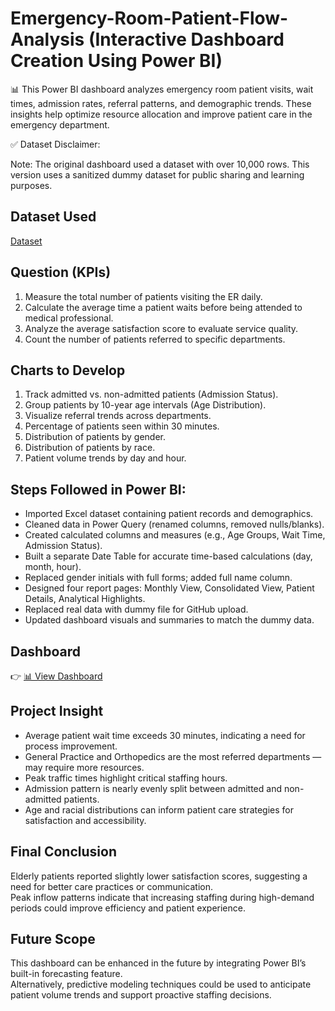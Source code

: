 # Emergency-Room-Patient-Flow-Analysis (Interactive Dashboard Creation Using Power BI)

📊 This Power BI dashboard analyzes emergency room patient visits, wait times, admission rates, referral patterns, and demographic trends.
These insights help optimize resource allocation and improve patient care in the emergency department.

✅ Dataset Disclaimer:

Note: The original dashboard used a dataset with over 10,000 rows.
This version uses a sanitized dummy dataset for public sharing and learning purposes.

## Dataset Used
[Dataset](https://github.com/fromciviltodata/project-hospital-emergency-room-flow/blob/main/github-excel-dummy-file-hospital-er.csv)

## Question  (KPIs) 
1. Measure the total number of patients visiting the ER daily.
2. Calculate the average time a patient waits before being attended to medical professional.
3. Analyze the average satisfaction score to evaluate service quality.
4. Count the number of patients referred to specific departments.


## Charts to Develop 
1. Track admitted vs. non-admitted patients (Admission Status).
2. Group patients by 10-year age intervals (Age Distribution).
3. Visualize referral trends across departments.
4. Percentage of patients seen within 30 minutes.
5. Distribution of patients by gender.
6. Distribution of patients by race.
7. Patient volume trends by day and hour.


## Steps Followed in Power BI:

* Imported Excel dataset containing patient records and demographics.
* Cleaned data in Power Query (renamed columns, removed nulls/blanks).
* Created calculated columns and measures (e.g., Age Groups, Wait Time, Admission Status).
* Built a separate Date Table for accurate time-based calculations (day, month, hour).
* Replaced gender initials with full forms; added full name column.
* Designed four report pages: Monthly View, Consolidated View, Patient Details, Analytical Highlights.
* Replaced real data with dummy file for GitHub upload.
* Updated dashboard visuals and summaries to match the dummy data.


## Dashboard
👉 [📊 View Dashboard](https://github.com/fromciviltodata/project-hospital-emergency-room-flow/blob/main/Capture.JPG)

## Project Insight
* Average patient wait time exceeds 30 minutes, indicating a need for process improvement.
* General Practice and Orthopedics are the most referred departments — may require more resources.
* Peak traffic times highlight critical staffing hours.
* Admission pattern is nearly evenly split between admitted and non-admitted patients.
* Age and racial distributions can inform patient care strategies for satisfaction and accessibility.


## Final Conclusion
Elderly patients reported slightly lower satisfaction scores, suggesting a need for better care practices or communication.  
Peak inflow patterns indicate that increasing staffing during high-demand periods could improve efficiency and patient experience.  

## Future Scope
This dashboard can be enhanced in the future by integrating Power BI’s built-in forecasting feature.  
Alternatively, predictive modeling techniques could be used to anticipate patient volume trends and support proactive staffing decisions.
